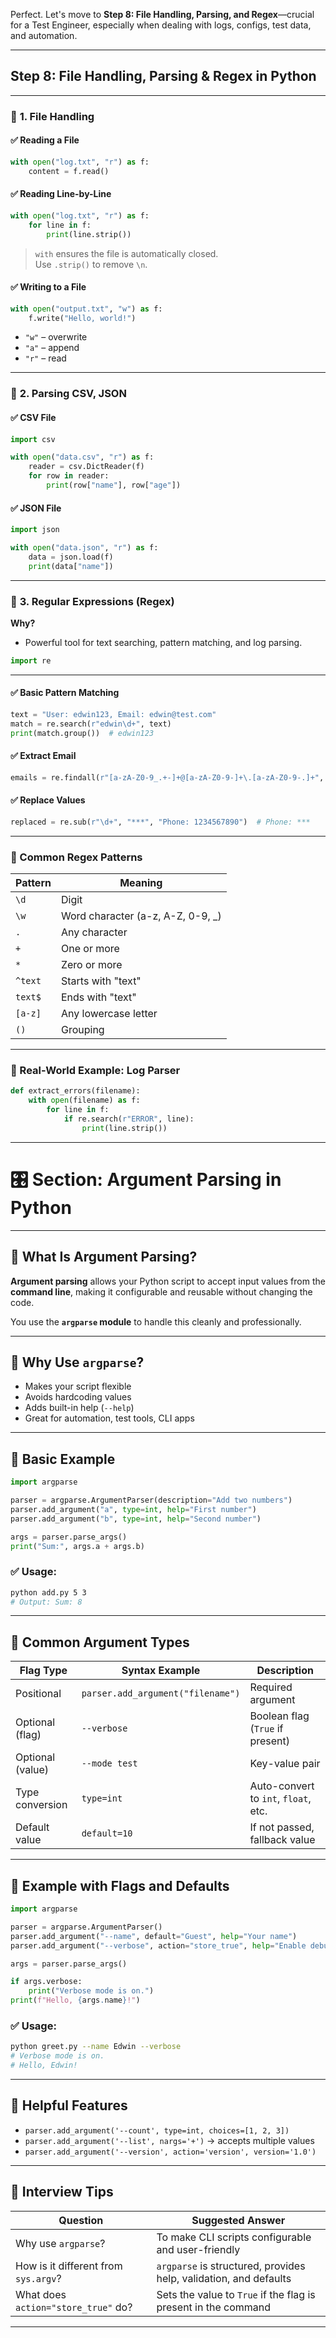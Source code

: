 Perfect. Let's move to **Step 8: File Handling, Parsing, and Regex**—crucial for a Test Engineer, especially when dealing with logs, configs, test data, and automation.

---

## **Step 8: File Handling, Parsing & Regex in Python**

---

### 🔹 **1. File Handling**

#### ✅ Reading a File
```python
with open("log.txt", "r") as f:
    content = f.read()
```

#### ✅ Reading Line-by-Line
```python
with open("log.txt", "r") as f:
    for line in f:
        print(line.strip())
```

> `with` ensures the file is automatically closed.  
> Use `.strip()` to remove `\n`.

#### ✅ Writing to a File
```python
with open("output.txt", "w") as f:
    f.write("Hello, world!")
```

- `"w"` – overwrite
- `"a"` – append
- `"r"` – read

---

### 🔹 **2. Parsing CSV, JSON**

#### ✅ CSV File
```python
import csv

with open("data.csv", "r") as f:
    reader = csv.DictReader(f)
    for row in reader:
        print(row["name"], row["age"])
```

#### ✅ JSON File
```python
import json

with open("data.json", "r") as f:
    data = json.load(f)
    print(data["name"])
```

---

### 🔹 **3. Regular Expressions (Regex)**

**Why?**  
- Powerful tool for text searching, pattern matching, and log parsing.

```python
import re
```

---

#### ✅ Basic Pattern Matching
```python
text = "User: edwin123, Email: edwin@test.com"
match = re.search(r"edwin\d+", text)
print(match.group())  # edwin123
```

#### ✅ Extract Email
```python
emails = re.findall(r"[a-zA-Z0-9_.+-]+@[a-zA-Z0-9-]+\.[a-zA-Z0-9-.]+", text)
```

#### ✅ Replace Values
```python
replaced = re.sub(r"\d+", "***", "Phone: 1234567890")  # Phone: ***
```

---

### 🔹 Common Regex Patterns

| Pattern     | Meaning                       |
|-------------|-------------------------------|
| `\d`        | Digit                         |
| `\w`        | Word character (a-z, A-Z, 0-9, _) |
| `.`         | Any character                 |
| `+`         | One or more                   |
| `*`         | Zero or more                  |
| `^text`     | Starts with "text"            |
| `text$`     | Ends with "text"              |
| `[a-z]`     | Any lowercase letter          |
| `()`        | Grouping                      |

---

### 🔹 Real-World Example: Log Parser

```python
def extract_errors(filename):
    with open(filename) as f:
        for line in f:
            if re.search(r"ERROR", line):
                print(line.strip())
```

---

# 🎛️ Section: Argument Parsing in Python

---

## 🔹 What Is Argument Parsing?

**Argument parsing** allows your Python script to accept input values from the **command line**, making it configurable and reusable without changing the code.

You use the **`argparse` module** to handle this cleanly and professionally.

---

## 🔸 Why Use `argparse`?

* Makes your script flexible
* Avoids hardcoding values
* Adds built-in help (`--help`)
* Great for automation, test tools, CLI apps

---

## 🔸 Basic Example

```python
import argparse

parser = argparse.ArgumentParser(description="Add two numbers")
parser.add_argument("a", type=int, help="First number")
parser.add_argument("b", type=int, help="Second number")

args = parser.parse_args()
print("Sum:", args.a + args.b)
```

### ✅ Usage:

```bash
python add.py 5 3
# Output: Sum: 8
```

---

## 🔸 Common Argument Types

| Flag Type        | Syntax Example                    | Description                          |
| ---------------- | --------------------------------- | ------------------------------------ |
| Positional       | `parser.add_argument("filename")` | Required argument                    |
| Optional (flag)  | `--verbose`                       | Boolean flag (`True` if present)     |
| Optional (value) | `--mode test`                     | Key-value pair                       |
| Type conversion  | `type=int`                        | Auto-convert to `int`, `float`, etc. |
| Default value    | `default=10`                      | If not passed, fallback value        |

---

## 🔸 Example with Flags and Defaults

```python
import argparse

parser = argparse.ArgumentParser()
parser.add_argument("--name", default="Guest", help="Your name")
parser.add_argument("--verbose", action="store_true", help="Enable debug mode")

args = parser.parse_args()

if args.verbose:
    print("Verbose mode is on.")
print(f"Hello, {args.name}!")
```

### ✅ Usage:

```bash
python greet.py --name Edwin --verbose
# Verbose mode is on.
# Hello, Edwin!
```

---

## 🔸 Helpful Features

* `parser.add_argument('--count', type=int, choices=[1, 2, 3])`
* `parser.add_argument('--list', nargs='+')` → accepts multiple values
* `parser.add_argument('--version', action='version', version='1.0')`

---

## 📌 Interview Tips

| Question                             | Suggested Answer                                                  |
| ------------------------------------ | ----------------------------------------------------------------- |
| Why use `argparse`?                  | To make CLI scripts configurable and user-friendly                |
| How is it different from `sys.argv`? | `argparse` is structured, provides help, validation, and defaults |
| What does `action="store_true"` do?  | Sets the value to `True` if the flag is present in the command    |

---

